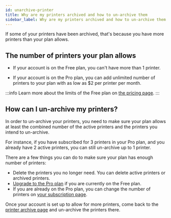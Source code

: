 ```yaml
---
id: unarchive-printer
title: Why are my printers archived and how to un-archive them
sidebar_label: Why are my printers archived and how to un-archive them
---
```


If some of your printers have been archived, that's because you have more printers than your plan allows.

## The number of printers your plan allows

* If your account is on the Free plan, you can't have more than 1 printer.

* If your account is on the Pro plan, you can add unlimited number of printers to your plan with as low as $2 per printer per month. 

:::info
Learn more about the limits of the Free plan on [the pricing page](https://app.thespaghettidetective.com/ent_pub/pricing/).
:::

## How can I un-archive my printers?

In order to un-archive your printers, you need to make sure your plan allows at least the combined number of the active printers and the printers you intend to un-archive.

For instance, if you have subscribed for 3 printers in your Pro plan, and you already have 2 active printers, you can still un-archive up to 1 printer.

There are a few things you can do to make sure your plan has enough number of printers:

* Delete the printers you no longer need. You can delete active printers or archived printers.
* [Upgrade to the Pro plan](https://app.thespaghettidetective.com/ent_pub/pricing/) if you are currently on the Free plan.
* If you are already on the Pro plan, you can change the number of printers on [your subscription page](https://app.thespaghettidetective.com/ent/subscription/).

Once your account is set up to allow for more printers, come back to the [printer archive page](https://app.thespaghettidetective.com/ent/printers/archived/) and un-archive the printers there.
